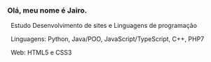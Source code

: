 ### Olá, meu nome é Jairo.

&nbsp;
Estudo Desenvolvimento de sites e Linguagens de programação

&nbsp;
Linguagens: Python, Java/POO, JavaScript/TypeScript, C++, PHP7

&nbsp;
Web: HTML5 e CSS3
